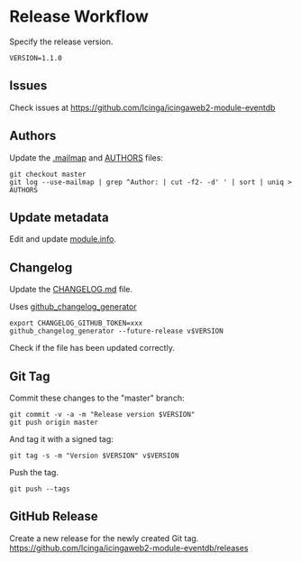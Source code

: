 # Release Workflow

Specify the release version.

```
VERSION=1.1.0
```

## Issues

Check issues at https://github.com/Icinga/icingaweb2-module-eventdb

## Authors

Update the [.mailmap](.mailmap) and [AUTHORS](AUTHORS) files:

```
git checkout master
git log --use-mailmap | grep ^Author: | cut -f2- -d' ' | sort | uniq > AUTHORS
```

## Update metadata

Edit and update [module.info](module.info).

## Changelog

Update the [CHANGELOG.md](CHANGELOG.md) file.

Uses [github_changelog_generator](https://github.com/skywinder/github-changelog-generator)

```
export CHANGELOG_GITHUB_TOKEN=xxx
github_changelog_generator --future-release v$VERSION
```

Check if the file has been updated correctly.

## Git Tag

Commit these changes to the "master" branch:

```
git commit -v -a -m "Release version $VERSION"
git push origin master
```

And tag it with a signed tag:

```
git tag -s -m "Version $VERSION" v$VERSION
```

Push the tag.

```
git push --tags
```

## GitHub Release

Create a new release for the newly created Git tag.
https://github.com/Icinga/icingaweb2-module-eventdb/releases
